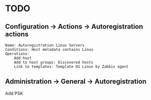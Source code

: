 # TODO

## Configuration -> Actions -> Autoregistration actions

```
Name: Autoregistration Linux Servers
Conditions: Host metadata contains Linux
Operations:
    Add host
    Add to host groups: Discovered hosts
    Link to templates: Template OS Linux by Zabbix agent
```

## Administration -> General -> Autoregistration

Add PSK